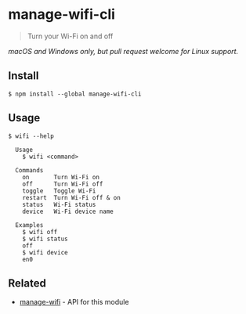 # manage-wifi-cli

> Turn your Wi-Fi on and off

*macOS and Windows only, but pull request welcome for Linux support.*

## Install

```
$ npm install --global manage-wifi-cli
```

## Usage

```
$ wifi --help

  Usage
    $ wifi <command>

  Commands
    on       Turn Wi-Fi on
    off      Turn Wi-Fi off
    toggle   Toggle Wi-Fi
    restart  Turn Wi-Fi off & on
    status   Wi-Fi status
    device   Wi-Fi device name

  Examples
    $ wifi off
    $ wifi status
    off
    $ wifi device
    en0
```

## Related

- [manage-wifi](https://github.com/sindresorhus/manage-wifi) - API for this module
